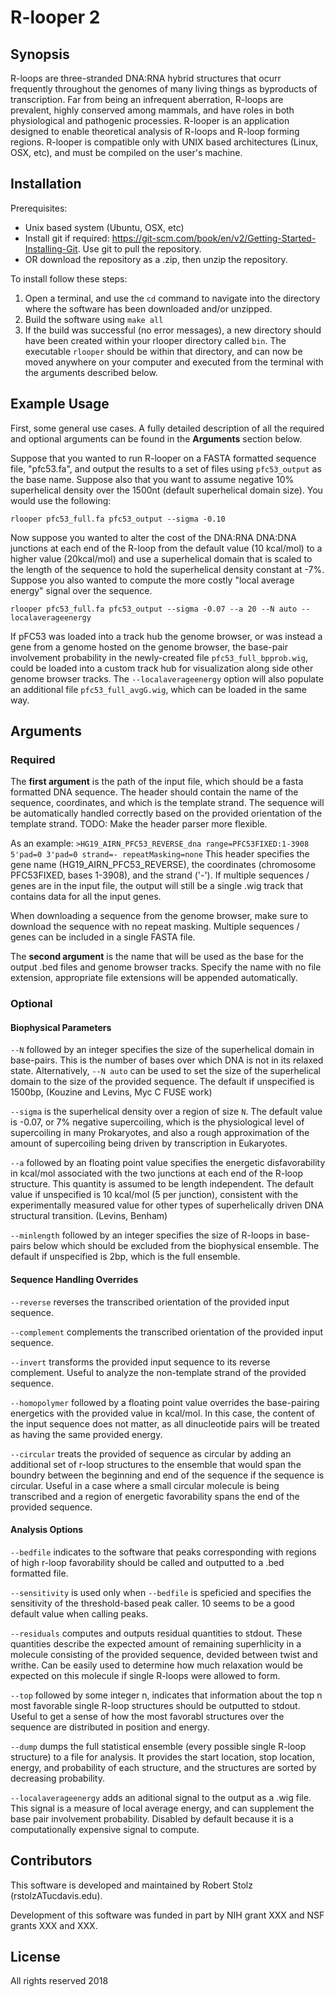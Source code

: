 # R-looper 2

## Synopsis
R-loops are three-stranded DNA:RNA hybrid structures that ocurr frequently throughout the genomes of many living things as byproducts of transcription. Far from being an infrequent aberration, R-loops are prevalent, highly conserved among mammals, and have roles in both physiological and pathogenic processies. R-looper is an application designed to enable theoretical analysis of R-loops and R-loop forming regions. R-looper is compatible only with UNIX based architectures (Linux, OSX, etc), and must be compiled on the user's machine.
 
## Installation
Prerequisites:
- Unix based system (Ubuntu, OSX, etc)
- Install git if required: https://git-scm.com/book/en/v2/Getting-Started-Installing-Git. Use git to pull the repository. 
- OR download the repository as a .zip, then unzip the repository.

To install follow these steps:
1. Open a terminal, and use the `cd` command to navigate into the directory where the software has been downloaded and/or unzipped. 
2. Build the software using `make all`
4. If the build was successful (no error messages), a new directory should have been created within your rlooper directory called `bin`. The executable `rlooper` should be within that directory, and can now be moved anywhere on your computer and executed from the terminal with the arguments described below. 

## Example Usage
First, some general use cases. A fully detailed description of all the required and optional arguments can be found in the **Arguments** section below. 

Suppose that you wanted to run R-looper on a FASTA formatted sequence file, "pfc53.fa", and output the results to a set of files using `pfc53_output` as the base name. Suppose also that you want to assume negative 10% superhelical density over the 1500nt (default superhelical domain size). You would use the following:

`rlooper pfc53_full.fa pfc53_output --sigma -0.10`

Now suppose you wanted to alter the cost of the DNA:RNA DNA:DNA junctions at each end of the R-loop from the default value (10 kcal/mol) to a higher value (20kcal/mol) and use a superhelical domain that is scaled to the length of the sequence to hold the superhelical density constant at -7%. Suppose you also wanted to compute the more costly "local average energy" signal over the sequence. 

`rlooper pfc53_full.fa pfc53_output --sigma -0.07 --a 20 --N auto --localaverageenergy`

If pFC53 was loaded into a track hub the genome browser, or was instead a gene from a genome hosted on the genome browser, the base-pair involvement probability in the newly-created file `pfc53_full_bpprob.wig`, could be loaded into a custom track hub for visualization along side other genome browser tracks. The `--localaverageenergy` option will also populate an additional file `pfc53_full_avgG.wig`, which can be loaded in the same way. 

## Arguments
### Required
The **first argument** is the path of the input file, which should be a fasta formatted DNA sequence. The header should contain the name of the sequence, coordinates, and which is the template strand. The sequence will be automatically handled correctly based on the provided orientation of the template strand. TODO: Make the header parser more flexible. 

As an example: `>HG19_AIRN_PFC53_REVERSE_dna range=PFC53FIXED:1-3908 5'pad=0 3'pad=0 strand=- repeatMasking=none`
This header specifies the gene name (HG19_AIRN_PFC53_REVERSE), the coordinates (chromosome PFC53FIXED, bases 1-3908), and the strand ('-'). If multiple sequences / genes are in the input file, the output will still be a single .wig track that contains data for all the input genes. 
 
When downloading a sequence from the genome browser, make sure to download the sequence with no repeat masking. Multiple sequences / genes can be included in a single FASTA file.

The **second argument** is the name that will be used as the base for the output .bed files and genome browser tracks. Specify the name with no file extension, appropriate file extensions will be appended automatically.

### Optional
#### Biophysical Parameters
`--N` followed by an integer specifies the size of the superhelical domain in base-pairs. This is the number of bases over which DNA is not in its relaxed state. Alternatively, `--N auto` can be used to set the size of the superhelical domain to the size of the provided sequence. The default if unspecified is 1500bp, (Kouzine and Levins, Myc C FUSE work)

`--sigma` is the superhelical density over a region of size `N`. The default value is -0.07, or 7% negative supercoiling, which is the physiological level of supercoiling in many Prokaryotes, and also a rough approximation of the amount of supercoiling being driven by transcription in Eukaryotes. 

`--a` followed by an floating point value specifies the energetic disfavorability in kcal/mol associated with the two junctions at each end of the R-loop structure. This quantity is assumed to be length independent. The default value if unspecified is 10 kcal/mol (5 per junction), consistent with the experimentally measured value for other types of superhelically driven DNA structural transition. (Levins, Benham)

`--minlength` followed by an integer specifies the size of R-loops in base-pairs below which should be excluded from the biophysical ensemble. The default if unspecified is 2bp, which is the full ensemble. 

#### Sequence Handling Overrides

`--reverse` reverses the transcribed orientation of the provided input sequence.

`--complement` complements the transcribed orientation of the provided input sequence. 

`--invert` transforms the provided input sequence to its reverse complement. Useful to analyze the non-template  strand of the provided sequence.

`--homopolymer` followed by a floating point value overrides the base-pairing energetics with the provided value in kcal/mol. In this case, the content of the input sequence does not matter, as all dinucleotide pairs will be treated as having the same provided energy.

`--circular` treats the provided of sequence as circular by adding an additional set of r-loop structures to the ensemble that would span the boundry between the beginning and end of the sequence if the sequence is circular. Useful in a case where a small circular molecule is being transcribed and a region of energetic favorability spans the end of the provided sequence.


#### Analysis Options
`--bedfile` indicates to the software that peaks corresponding with regions of high r-loop favorability should be called and outputted to a .bed formatted file. 

`--sensitivity` is used only when `--bedfile` is speficied and specifies the sensitivity of the threshold-based peak caller. 10 seems to be a good default value when calling peaks. 

`--residuals` computes and outputs residual quantities to stdout. These quantities describe the expected amount of remaining superhlicity in a molecule consisting of the provided sequence, devided between twist and writhe. Can be easily used to determine how much relaxation would be expected on this molecule if single R-loops were allowed to form. 

`--top` followed by some integer n, indicates that information about the top n most favorable single R-loop structures should be outputted to stdout. Useful to get a sense of how the most favorabl structures over the sequence are distributed in position and energy.

`--dump` dumps the full statistical ensemble (every possible single R-loop structure) to a file for analysis. It provides the start location, stop location, energy, and probability of each structure, and the structures are sorted by decreasing probability. 

`--localaverageenergy` adds an aditional signal to the output as a .wig file. This signal is a measure of local average energy, and can supplement the base pair involvement probability. Disabled by default because it is a computationally expensive signal to compute.

## Contributors

This software is developed and maintained by Robert Stolz (rstolzATucdavis.edu). 

Development of this software was funded in part by NIH grant XXX and NSF grants XXX and XXX. 

## License
All rights reserved 2018
